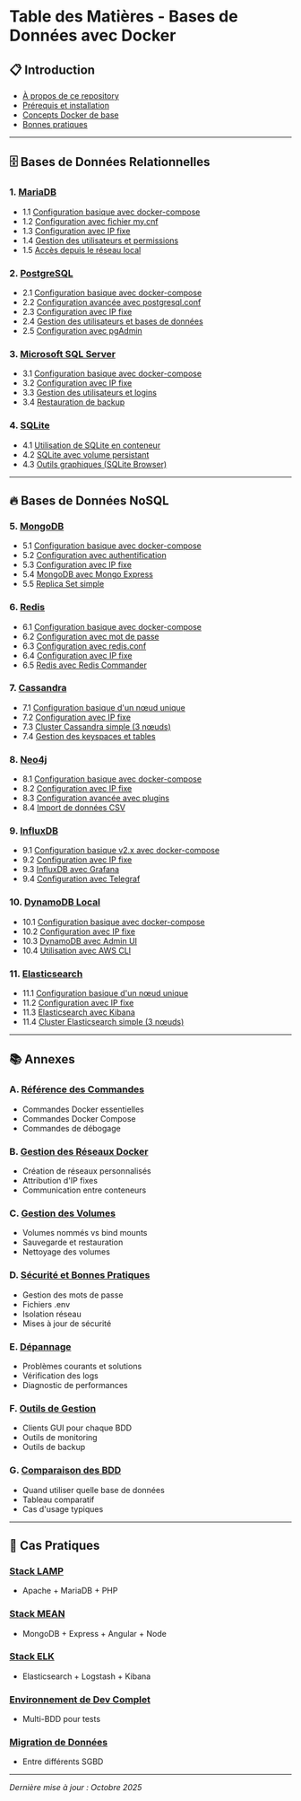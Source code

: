 # Table des Matières - Bases de Données avec Docker

## 📋 Introduction
- [À propos de ce repository](README.md)
- [Prérequis et installation](00-introduction/01-prerequis.md)
- [Concepts Docker de base](00-introduction/02-concepts-docker.md)
- [Bonnes pratiques](00-introduction/03-bonnes-pratiques.md)

---

## 🗄️ Bases de Données Relationnelles

### 1. [MariaDB](01-mariadb/README.md)
- 1.1 [Configuration basique avec docker-compose](01-mariadb/01-config-basique-docker-compose.md)
- 1.2 [Configuration avec fichier my.cnf](01-mariadb/02-config-avec-mycnf.md)
- 1.3 [Configuration avec IP fixe](01-mariadb/03-config-ip-fixe.md)
- 1.4 [Gestion des utilisateurs et permissions](01-mariadb/04-gestion-utilisateurs.md)
- 1.5 [Accès depuis le réseau local](01-mariadb/05-acces-reseau-local.md)

### 2. [PostgreSQL](02-postgresql/README.md)
- 2.1 [Configuration basique avec docker-compose](02-postgresql/01-config-basique-docker-compose.md)
- 2.2 [Configuration avancée avec postgresql.conf](02-postgresql/02-config-avec-postgresqlconf.md)
- 2.3 [Configuration avec IP fixe](02-postgresql/03-config-ip-fixe.md)
- 2.4 [Gestion des utilisateurs et bases de données](02-postgresql/04-gestion-utilisateurs-bdd.md)
- 2.5 [Configuration avec pgAdmin](02-postgresql/05-config-avec-pgadmin.md)

### 3. [Microsoft SQL Server](03-mssql/README.md)
- 3.1 [Configuration basique avec docker-compose](03-mssql/01-config-basique-docker-compose.md)
- 3.2 [Configuration avec IP fixe](03-mssql/02-config-ip-fixe.md)
- 3.3 [Gestion des utilisateurs et logins](03-mssql/03-gestion-utilisateurs-logins.md)
- 3.4 [Restauration de backup](03-mssql/04-restauration-backup.md)

### 4. [SQLite](04-sqlite/README.md)
- 4.1 [Utilisation de SQLite en conteneur](04-sqlite/01-sqlite-conteneur.md)
- 4.2 [SQLite avec volume persistant](04-sqlite/02-sqlite-volume-persistant.md)
- 4.3 [Outils graphiques (SQLite Browser)](04-sqlite/03-outils-graphiques.md)

---

## 🔥 Bases de Données NoSQL

### 5. [MongoDB](05-mongodb/README.md)
- 5.1 [Configuration basique avec docker-compose](05-mongodb/01-config-basique-docker-compose.md)
- 5.2 [Configuration avec authentification](05-mongodb/02-config-avec-authentification.md)
- 5.3 [Configuration avec IP fixe](05-mongodb/03-config-ip-fixe.md)
- 5.4 [MongoDB avec Mongo Express](05-mongodb/04-mongodb-mongo-express.md)
- 5.5 [Replica Set simple](05-mongodb/05-replica-set-simple.md)

### 6. [Redis](06-redis/README.md)
- 6.1 [Configuration basique avec docker-compose](06-redis/01-config-basique-docker-compose.md)
- 6.2 [Configuration avec mot de passe](06-redis/02-config-avec-password.md)
- 6.3 [Configuration avec redis.conf](06-redis/03-config-avec-redisconf.md)
- 6.4 [Configuration avec IP fixe](06-redis/04-config-ip-fixe.md)
- 6.5 [Redis avec Redis Commander](06-redis/05-redis-commander.md)

### 7. [Cassandra](07-cassandra/README.md)
- 7.1 [Configuration basique d'un nœud unique](07-cassandra/01-config-noeud-unique.md)
- 7.2 [Configuration avec IP fixe](07-cassandra/02-config-ip-fixe.md)
- 7.3 [Cluster Cassandra simple (3 nœuds)](07-cassandra/03-cluster-simple.md)
- 7.4 [Gestion des keyspaces et tables](07-cassandra/04-gestion-keyspaces.md)

### 8. [Neo4j](08-neo4j/README.md)
- 8.1 [Configuration basique avec docker-compose](08-neo4j/01-config-basique-docker-compose.md)
- 8.2 [Configuration avec IP fixe](08-neo4j/02-config-ip-fixe.md)
- 8.3 [Configuration avancée avec plugins](08-neo4j/03-config-avec-plugins.md)
- 8.4 [Import de données CSV](08-neo4j/04-import-donnees-csv.md)

### 9. [InfluxDB](09-influxdb/README.md)
- 9.1 [Configuration basique v2.x avec docker-compose](09-influxdb/01-config-basique-v2.md)
- 9.2 [Configuration avec IP fixe](09-influxdb/02-config-ip-fixe.md)
- 9.3 [InfluxDB avec Grafana](09-influxdb/03-influxdb-grafana.md)
- 9.4 [Configuration avec Telegraf](09-influxdb/04-config-telegraf.md)

### 10. [DynamoDB Local](10-dynamodb/README.md)
- 10.1 [Configuration basique avec docker-compose](10-dynamodb/01-config-basique-docker-compose.md)
- 10.2 [Configuration avec IP fixe](10-dynamodb/02-config-ip-fixe.md)
- 10.3 [DynamoDB avec Admin UI](10-dynamodb/03-dynamodb-admin-ui.md)
- 10.4 [Utilisation avec AWS CLI](10-dynamodb/04-utilisation-aws-cli.md)

### 11. [Elasticsearch](11-elasticsearch/README.md)
- 11.1 [Configuration basique d'un nœud unique](11-elasticsearch/01-config-noeud-unique.md)
- 11.2 [Configuration avec IP fixe](11-elasticsearch/02-config-ip-fixe.md)
- 11.3 [Elasticsearch avec Kibana](11-elasticsearch/03-elasticsearch-kibana.md)
- 11.4 [Cluster Elasticsearch simple (3 nœuds)](11-elasticsearch/04-cluster-simple.md)

---

## 📚 Annexes

### A. [Référence des Commandes](annexes/A-reference-commandes.md)
- Commandes Docker essentielles
- Commandes Docker Compose
- Commandes de débogage

### B. [Gestion des Réseaux Docker](annexes/B-gestion-reseaux.md)
- Création de réseaux personnalisés
- Attribution d'IP fixes
- Communication entre conteneurs

### C. [Gestion des Volumes](annexes/C-gestion-volumes.md)
- Volumes nommés vs bind mounts
- Sauvegarde et restauration
- Nettoyage des volumes

### D. [Sécurité et Bonnes Pratiques](annexes/D-securite-bonnes-pratiques.md)
- Gestion des mots de passe
- Fichiers .env
- Isolation réseau
- Mises à jour de sécurité

### E. [Dépannage](annexes/E-depannage.md)
- Problèmes courants et solutions
- Vérification des logs
- Diagnostic de performances

### F. [Outils de Gestion](annexes/F-outils-gestion.md)
- Clients GUI pour chaque BDD
- Outils de monitoring
- Outils de backup

### G. [Comparaison des BDD](annexes/G-comparaison-bdd.md)
- Quand utiliser quelle base de données
- Tableau comparatif
- Cas d'usage typiques

---

## 🚀 Cas Pratiques

### [Stack LAMP](cas-pratiques/01-stack-lamp.md)
- Apache + MariaDB + PHP

### [Stack MEAN](cas-pratiques/02-stack-mean.md)
- MongoDB + Express + Angular + Node

### [Stack ELK](cas-pratiques/03-stack-elk.md)
- Elasticsearch + Logstash + Kibana

### [Environnement de Dev Complet](cas-pratiques/04-env-dev-complet.md)
- Multi-BDD pour tests

### [Migration de Données](cas-pratiques/05-migration-donnees.md)
- Entre différents SGBD

---

*Dernière mise à jour : Octobre 2025*
